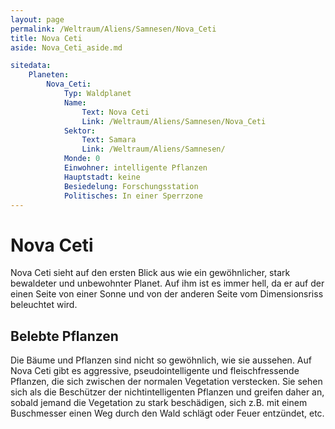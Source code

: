 ```yaml
---
layout: page
permalink: /Weltraum/Aliens/Samnesen/Nova_Ceti
title: Nova Ceti
aside: Nova_Ceti_aside.md

sitedata:
    Planeten:
        Nova_Ceti:
            Typ: Waldplanet
            Name:
                Text: Nova Ceti
                Link: /Weltraum/Aliens/Samnesen/Nova_Ceti
            Sektor:
                Text: Samara
                Link: /Weltraum/Aliens/Samnesen/
            Monde: 0
            Einwohner: intelligente Pflanzen
            Hauptstadt: keine
            Besiedelung: Forschungsstation
            Politisches: In einer Sperrzone
---
```


# Nova Ceti

Nova Ceti sieht auf den ersten Blick aus wie ein gewöhnlicher, stark bewaldeter und unbewohnter Planet. Auf ihm ist es immer hell, da er auf der einen Seite von einer Sonne und von der anderen Seite vom Dimensionsriss beleuchtet wird.

## Belebte Pflanzen

Die Bäume und Pflanzen sind nicht so gewöhnlich, wie sie aussehen. Auf Nova Ceti gibt es aggressive, pseudointelligente und fleischfressende Pflanzen, die sich zwischen der normalen Vegetation verstecken. Sie sehen sich als die Beschützer der nichtintelligenten Pflanzen und greifen daher an, sobald jemand die Vegetation zu stark beschädigen, sich z.B. mit einem Buschmesser einen Weg durch den Wald schlägt oder Feuer entzündet, etc.
